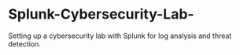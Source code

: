 # Splunk-Cybersecurity-Lab-
Setting up a cybersecurity lab with Splunk for log analysis and threat detection.
